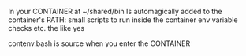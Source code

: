 In your CONTAINER at ~/shared/bin
Is automagically added to the container's PATH: small scripts to run inside the container
env variable checks etc. the like yes

contenv.bash is source when you enter the CONTAINER
